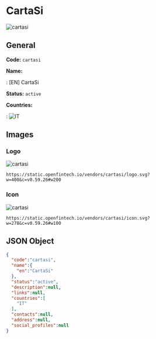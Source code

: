 
# CartaSi 
![cartasi](https://static.openfintech.io/vendors/cartasi/logo.svg?w=400&c=v0.59.26#w200)  

## General 
 
**Code:** `cartasi` 
 
**Name:** 
 
:	[EN] CartaSi 
 
**Status:** `active` 
 
 
**Countries:** 
 
:	![IT](https://cdnjs.cloudflare.com/ajax/libs/flag-icon-css/3.3.0/flags/4x3/it.svg#w24)  

## Images 

### Logo 
 
![cartasi](https://static.openfintech.io/vendors/cartasi/logo.svg?w=400&c=v0.59.26#w200)  

```
https://static.openfintech.io/vendors/cartasi/logo.svg?w=400&c=v0.59.26#w200
```  

### Icon 
 
![cartasi](https://static.openfintech.io/vendors/cartasi/icon.svg?w=278&c=v0.59.26#w100)  

```
https://static.openfintech.io/vendors/cartasi/icon.svg?w=278&c=v0.59.26#w100
```  

## JSON Object 

```json
{
  "code":"cartasi",
  "name":{
    "en":"CartaSi"
  },
  "status":"active",
  "description":null,
  "links":null,
  "countries":[
    "IT"
  ],
  "contacts":null,
  "address":null,
  "social_profiles":null
}
```  
